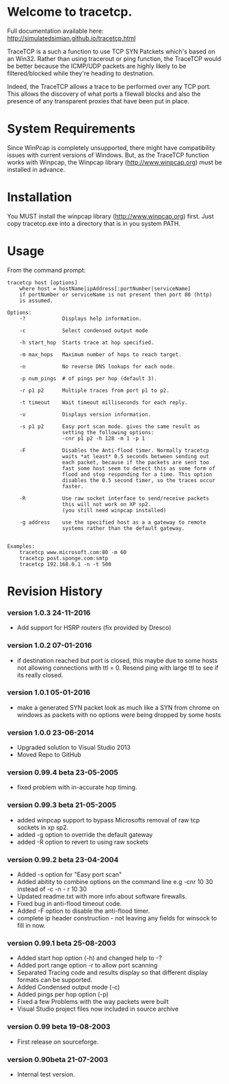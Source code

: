# Welcome to tracetcp.

Full documentation available here: http://simulatedsimian.github.io/tracetcp.html 

TraceTCP is a such a function to use TCP SYN Patckets which's based on an Win32. Rather than using tracerout or ping function, the TraceTCP would be better because the ICMP/UDP packets are highly likely to be filtered/blocked while they're heading to destnation.

Indeed, the TraceTCP allows a trace to be performed over any TCP port. This allows the discovery of what ports a filewall blocks and also the presence of any transparent proxies that have been put in place.

# System Requirements

Since WinPcap is completely unsupported, there might have compatibility issues with current versions of Windows.
But, as the TraceTCP function works with Winpcap, the Winpcap library (http://www.winpcap.org) must be installed in advance.

# Installation

You MUST install the winpcap library (http://www.winpcap.org) first.
Just copy tracetcp.exe into a directory that is in you system PATH.

# Usage

From the command prompt:
```
tracetcp host [options]
    where host = hostName|ipAddress[:portNumber|serviceName]
    if portNumber or serviceName is not present then port 80 (http) 
    is assumed.

Options:
    -?            Displays help information.

    -c            Select condensed output mode

    -h start_hop  Starts trace at hop specified.

    -m max_hops   Maximum number of hops to reach target.

    -n            No reverse DNS lookups for each node.

    -p num_pings  # of pings per hop (default 3).

    -r p1 p2      Multiple traces from port p1 to p2.

    -t timeout    Wait timeout milliseconds for each reply.

    -v            Displays version information.

    -s p1 p2      Easy port scan mode. gives the same result as
                  setting the following options:
                  -cnr p1 p2 -h 128 -m 1 -p 1

    -F            Disables the Anti-flood timer. Normally tracetcp
                  waits *at least* 0.5 seconds between sending out 
                  each packet, because if the packets are sent too 
                  fast some host seem to detect this as some form of 
                  flood and stop responding for a time. This option 
                  disables the 0.5 second timer, so the traces occur
                  faster.

    -R            Use raw socket interface to send/receive packets
                  this will not work on XP sp2. 
                  (you still need winpcap installed)

    -g address    use the specified host as a a gateway to remote
                  systems rather than the default gateway.


Examples:
    tracetcp www.microsoft.com:80 -m 60
    tracetcp post.sponge.com:smtp
    tracetcp 192.168.0.1 -n -t 500
```


# Revision History

### version 1.0.3 24-11-2016
* Add support for HSRP routers (fix provided by Dresco)

### version 1.0.2 07-01-2016
* if destination reached but port is closed, this maybe due to some hosts not allowing connections with ttl = 0. Resend ping with large ttl to see if its really closed. 

### version 1.0.1 05-01-2016
* make a generated SYN packet look as much like a SYN from chrome on windows as packets with no options were being dropped by some hosts

### version 1.0.0 23-06-2014
* Upgraded solution to Visual Studio 2013
* Moved Repo to GitHub

### version 0.99.4 beta 23-05-2005
* fixed problem with in-accurate hop timing.

### version 0.99.3 beta 21-05-2005
* added winpcap support to bypass Microsofts removal of raw tcp sockets in xp sp2.
* added -g option to override the default gateway
* added -R option to revert to using raw sockets

### version 0.99.2 beta 23-04-2004
* Added -s option for "Easy port scan"
* Added abitity to combine options on the command line e.g -cnr 10 30 instead of -c -n - r 10 30
* Updated readme.txt with more info about software firewalls.
* Fixed bug in anti-flood timeout code.
* Added -F option to disable the anti-flood timer.
* complete ip header construction - not leaving any fields for winsock to fill in now.

### version 0.99.1 beta 25-08-2003
* Added start hop option (-h) and changed help to -?
* Added port range option -r to allow port scanning
* Separated Tracing code and results display so that different display formats can be supported.
* Added Condensed output mode (-c)
* Added pings per hop option (-p)
* Fixed a few Problems with the way packets were built
* Visual Studio project files now included in source archive

### version 0.99 beta 19-08-2003
* First release on sourceforge.

### version 0.90beta 21-07-2003
* Internal test version.
